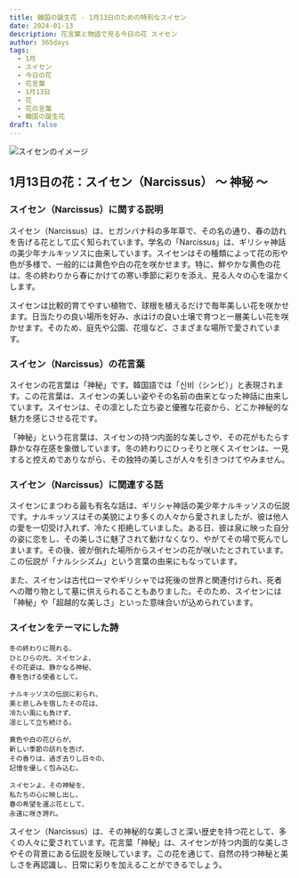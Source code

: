 ```yaml
---
title: 韓国の誕生花 - 1月13日のための特別なスイセン
date: 2024-01-13
description: 花言葉と物語で見る今日の花 スイセン
author: 365days
tags:
  - 1月
  - スイセン
  - 今日の花
  - 花言葉
  - 1月13日
  - 花
  - 花の言葉
  - 韓国の誕生花
draft: false
---
```



![スイセンのイメージ](https://cdn.pixabay.com/photo/2021/04/06/19/20/daffodils-6157253_1280.jpg#center#center)


## 1月13日の花：スイセン（Narcissus） ～ 神秘 ～

### スイセン（Narcissus）に関する説明

スイセン（Narcissus）は、ヒガンバナ科の多年草で、その名の通り、春の訪れを告げる花として広く知られています。学名の「Narcissus」は、ギリシャ神話の美少年ナルキッソスに由来しています。スイセンはその種類によって花の形や色が多様で、一般的には黄色や白の花を咲かせます。特に、鮮やかな黄色の花は、冬の終わりから春にかけての寒い季節に彩りを添え、見る人々の心を温かくします。

スイセンは比較的育てやすい植物で、球根を植えるだけで毎年美しい花を咲かせます。日当たりの良い場所を好み、水はけの良い土壌で育つと一層美しい花を咲かせます。そのため、庭先や公園、花壇など、さまざまな場所で愛されています。

### スイセン（Narcissus）の花言葉

スイセンの花言葉は「神秘」です。韓国語では「신비（シンビ）」と表現されます。この花言葉は、スイセンの美しい姿やその名前の由来となった神話に由来しています。スイセンは、その凛とした立ち姿と優雅な花姿から、どこか神秘的な魅力を感じさせる花です。

「神秘」という花言葉は、スイセンの持つ内面的な美しさや、その花がもたらす静かな存在感を象徴しています。冬の終わりにひっそりと咲くスイセンは、一見すると控えめでありながら、その独特の美しさが人々を引きつけてやみません。

### スイセン（Narcissus）に関連する話

スイセンにまつわる最も有名な話は、ギリシャ神話の美少年ナルキッソスの伝説です。ナルキッソスはその美貌により多くの人々から愛されましたが、彼は他人の愛を一切受け入れず、冷たく拒絶していました。ある日、彼は泉に映った自分の姿に恋をし、その美しさに魅了されて動けなくなり、やがてその場で死んでしまいます。その後、彼が倒れた場所からスイセンの花が咲いたとされています。この伝説が「ナルシシズム」という言葉の由来にもなっています。

また、スイセンは古代ローマやギリシャでは死後の世界と関連付けられ、死者への贈り物として墓に供えられることもありました。そのため、スイセンには「神秘」や「超越的な美しさ」といった意味合いが込められています。

### スイセンをテーマにした詩

	冬の終わりに現れる、  
	ひとひらの光、スイセンよ、  
	その花姿は、静かなる神秘、  
	春を告げる使者として。
	
	ナルキッソスの伝説に彩られ、  
	美と悲しみを宿したその花は、  
	冷たい風にも負けず、  
	凛として立ち続ける。
	
	黄色や白の花びらが、  
	新しい季節の訪れを告げ、  
	その香りは、過ぎ去りし日々の、  
	記憶を優しく包み込む。
	
	スイセンよ、その神秘を、  
	私たちの心に映し出し、  
	春の希望を運ぶ花として、  
	永遠に咲き誇れ。

スイセン（Narcissus）は、その神秘的な美しさと深い歴史を持つ花として、多くの人々に愛されています。花言葉「神秘」は、スイセンが持つ内面的な美しさやその背景にある伝説を反映しています。この花を通じて、自然の持つ神秘と美しさを再認識し、日常に彩りを加えることができるでしょう。